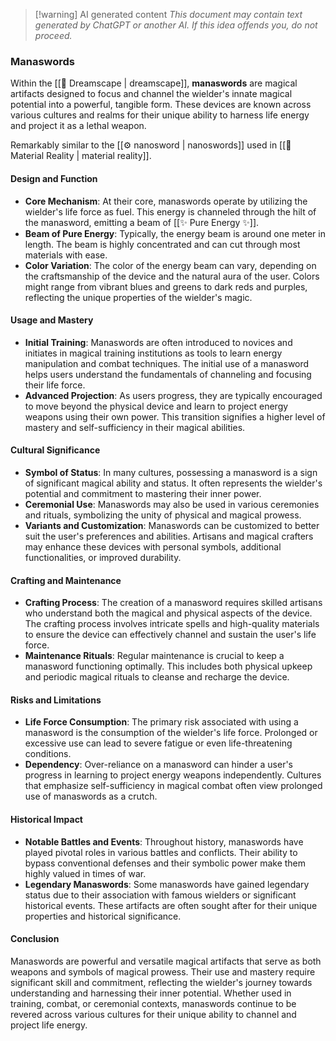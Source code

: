 > [!warning] AI generated content
> *This document may contain text generated by ChatGPT or another AI. If this idea offends you, do not proceed.*

### Manaswords

Within the [[🌌 Dreamscape | dreamscape]], **manaswords** are magical artifacts designed to focus and channel the wielder's innate magical potential into a powerful, tangible form. These devices are known across various cultures and realms for their unique ability to harness life energy and project it as a lethal weapon.

Remarkably similar to the [[⚙ nanosword | nanoswords]] used in [[🌌 Material Reality | material reality]].

#### Design and Function

- **Core Mechanism**: At their core, manaswords operate by utilizing the wielder's life force as fuel. This energy is channeled through the hilt of the manasword, emitting a beam of [[✨ Pure Energy ✨]].
- **Beam of Pure Energy**: Typically, the energy beam is around one meter in length. The beam is highly concentrated and can cut through most materials with ease.
- **Color Variation**: The color of the energy beam can vary, depending on the craftsmanship of the device and the natural aura of the user. Colors might range from vibrant blues and greens to dark reds and purples, reflecting the unique properties of the wielder's magic.

#### Usage and Mastery

- **Initial Training**: Manaswords are often introduced to novices and initiates in magical training institutions as tools to learn energy manipulation and combat techniques. The initial use of a manasword helps users understand the fundamentals of channeling and focusing their life force.
- **Advanced Projection**: As users progress, they are typically encouraged to move beyond the physical device and learn to project energy weapons using their own power. This transition signifies a higher level of mastery and self-sufficiency in their magical abilities.

#### Cultural Significance

- **Symbol of Status**: In many cultures, possessing a manasword is a sign of significant magical ability and status. It often represents the wielder's potential and commitment to mastering their inner power.
- **Ceremonial Use**: Manaswords may also be used in various ceremonies and rituals, symbolizing the unity of physical and magical prowess.
- **Variants and Customization**: Manaswords can be customized to better suit the user's preferences and abilities. Artisans and magical crafters may enhance these devices with personal symbols, additional functionalities, or improved durability.

#### Crafting and Maintenance

- **Crafting Process**: The creation of a manasword requires skilled artisans who understand both the magical and physical aspects of the device. The crafting process involves intricate spells and high-quality materials to ensure the device can effectively channel and sustain the user's life force.
- **Maintenance Rituals**: Regular maintenance is crucial to keep a manasword functioning optimally. This includes both physical upkeep and periodic magical rituals to cleanse and recharge the device.

#### Risks and Limitations

- **Life Force Consumption**: The primary risk associated with using a manasword is the consumption of the wielder's life force. Prolonged or excessive use can lead to severe fatigue or even life-threatening conditions.
- **Dependency**: Over-reliance on a manasword can hinder a user's progress in learning to project energy weapons independently. Cultures that emphasize self-sufficiency in magical combat often view prolonged use of manaswords as a crutch.

#### Historical Impact

- **Notable Battles and Events**: Throughout history, manaswords have played pivotal roles in various battles and conflicts. Their ability to bypass conventional defenses and their symbolic power make them highly valued in times of war.
- **Legendary Manaswords**: Some manaswords have gained legendary status due to their association with famous wielders or significant historical events. These artifacts are often sought after for their unique properties and historical significance.

#### Conclusion

Manaswords are powerful and versatile magical artifacts that serve as both weapons and symbols of magical prowess. Their use and mastery require significant skill and commitment, reflecting the wielder's journey towards understanding and harnessing their inner potential. Whether used in training, combat, or ceremonial contexts, manaswords continue to be revered across various cultures for their unique ability to channel and project life energy.